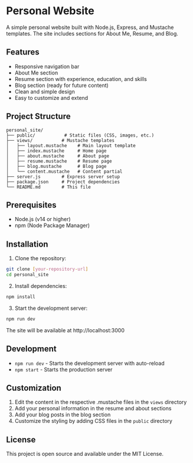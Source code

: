 # Personal Website

A simple personal website built with Node.js, Express, and Mustache templates. The site includes sections for About Me, Resume, and Blog.

## Features

- Responsive navigation bar
- About Me section
- Resume section with experience, education, and skills
- Blog section (ready for future content)
- Clean and simple design
- Easy to customize and extend

## Project Structure

```
personal_site/
├── public/           # Static files (CSS, images, etc.)
├── views/           # Mustache templates
│   ├── layout.mustache    # Main layout template
│   ├── index.mustache     # Home page
│   ├── about.mustache     # About page
│   ├── resume.mustache    # Resume page
│   ├── blog.mustache      # Blog page
│   └── content.mustache   # Content partial
├── server.js        # Express server setup
├── package.json     # Project dependencies
└── README.md        # This file
```

## Prerequisites

- Node.js (v14 or higher)
- npm (Node Package Manager)

## Installation

1. Clone the repository:
```bash
git clone [your-repository-url]
cd personal_site
```

2. Install dependencies:
```bash
npm install
```

3. Start the development server:
```bash
npm run dev
```

The site will be available at http://localhost:3000

## Development

- `npm run dev` - Starts the development server with auto-reload
- `npm start` - Starts the production server

## Customization

1. Edit the content in the respective .mustache files in the `views` directory
2. Add your personal information in the resume and about sections
3. Add your blog posts in the blog section
4. Customize the styling by adding CSS files in the `public` directory

## License

This project is open source and available under the MIT License. 